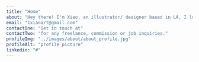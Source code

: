 ```yaml
---
title: "Home"
about: "Hey there! I'm Xiao, an illustrator/ designer based in LA. I love creating vibrant and delightful visuals! As a creator, I'm versatile in different fields including illustration, graphic design, photography, and 2D animation."
email: "1xiaoart@gmail.com"
contactOne: "Get in touch at"
contactTwo: "for any freelance, commission or job inquiries."
profileImg: "../images/about/about_profile.jpg"
profileAlt: "profile picture"
linkedin: "#"
---
```

